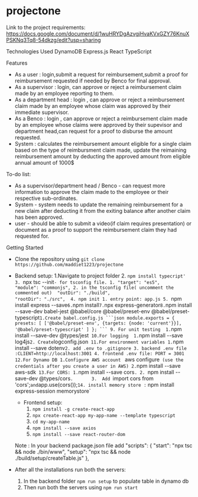 ﻿# projectone
Link to the project requirements:
https://docs.google.com/document/d/1wuHRYDgAzvgjHvaKVxGZY76KnuXPSKNq3Tq8-54dkzg/edit?usp=sharing


Technologies Used
DynamoDB
Express.js
React
TypeScript

Features
* As a user : login,submit a request for reimbursement,submit a proof for reimbursement requested if needed by Benco for final approval.
* As a supervisor : login, can approve or reject a reimbursement claim made by an employee reporting to them.
* As a department head : login , can approve or reject a reimbursement claim made by an employee whose claim was approved by their immediate supervisor.
* As a Benco : login , can approve or reject a reimbursement claim made by an employee whose claims were approved by their supevisor and department head,can request for a proof to disburse the amount requested.
* System : calculates the reimbursement amount eligible for a single claim based on the type of reimbursment claim made, update the reimaining reimbursement amount by deducting the approved amount from eligible annual amount of 1000$ 

To-do list:
* As a supervisor/department head / Benco - can request more information to approve the claim made to the employee or their respective sub-ordinates.
* System - system needs to update the remaining reimbursement for a new claim after deducting it from the exiting balance after another claim has been approved.
* user - should be able to submit a video(if claim requires presentation) or document as a proof to support the reimbursement claim they had requested for.


Getting Started
* Clone the repository using `git clone https://github.com/maddiet1223/projectone`
* Backend setup:
        1.Navigate to project folder
        2. `npm install typecript'
        3. `npx tsc --init`- for tsconfig file.
            1. "target": "es5",                    
               "module": "commonjs",
            2. in the tsconfig file( uncomment the commented out) 
                "outDir": "./build",                      
                "rootDir": "./src", 
        4. npm init
           1. entry point: app.js
        5. `npm install express --save`
        6. `npm install`
        7. `npx express-generator`
        8. `npm install --save-dev babel-jest @babel/core @babel/preset-env @babel/preset-typescript`
            1.Create babel.config.js
             ```json
              module.exports = {
              presets: [
              ['@babel/preset-env', {targets: {node: 'current'}}],
              '@babel/preset-typescript'
              ]
            };
            ```
       9. For unit testing 
        1. `npm install --save-dev @types/jest`
       10.For logging 
          1.`npm install --save log4js`
          2. Create `logconfig.json`
       11.For environment variables
          1.`npm install --save dotenv`
          2. add .env to .gitignore
          3. backend .env file :CLIENT=http://localhost:3001
          4. frontend .env file: PORT = 3001
      12.For Dynamo DB
        1.Configure AWS account  ` aws configure` (use the credentials after you create a user in AWS)
        2.`npm install --save aws-sdk`
      13.For CORS:
            1.`npm install --save cors`.
            2. `npm install --save-dev @types/cors`.      
            3.  Add `import cors from 'cors';` and `app.use(cors());`
      14. install memory store : ` npm install express-session memorystore`      
            
  * Frontend setup:
    1. `npm install -g create-react-app`
    2. `npx create-react-app my-app-name --template typescript`
    3. `cd my-app-name`
    4. `npm install --save axios`
    5. `npm install --save react-router-dom`
    
   Note : In your backend package.json file add 
      "scripts": {
            "start": "npx tsc && node ./bin/www",
            "setup": "npx tsc && node ./build/setup/createTable.js"
          },
      
 * After all the installations run both the servers: 
      1. In the backend folder `npm run setup`  to populate table in dynamo db 
      2. Then run both the servers using `npm run start`
      
      
      
     


